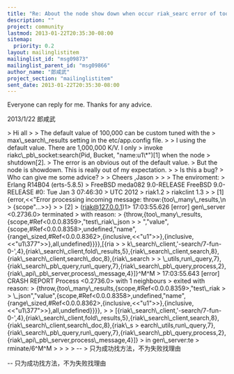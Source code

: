 ```yaml
---
title: "Re: About the node show down when occur riak_searc error of	too_many_resut"
description: ""
project: community
lastmod: 2013-01-22T20:35:30-08:00
sitemap:
  priority: 0.2
layout: mailinglistitem
mailinglist_id: "msg09873"
mailinglist_parent_id: "msg09866"
author_name: "郎咸武"
project_section: "mailinglistitem"
sent_date: 2013-01-22T20:35:30-08:00
---
```



Everyone can reply for me. Thanks for any advice.

2013/1/22 郎咸武 

&gt; Hi all
&gt;
&gt; The default value of 100,000 can be custom tuned with the
&gt; max\\_search\\_results setting in the etc/app.config file.
&gt;
&gt; I using the default value. There are 1,000,000 K/V. I only
&gt; invoke riakc\\_pb\\_socket:search(Pid, Bucket, "name:u1\\*")[1] when the node
&gt; shutdown[2].
&gt; The error is an obvious out of the default value.
&gt; But the node is showdown. This is really out of my expectation.
&gt;
&gt; Is this a bug?
&gt; Who can give me some advice?
&gt;
&gt; Cheers ,Jason
&gt;
&gt;
&gt; The enviroment:
&gt; Erlang R14B04 (erts-5.8.5)
&gt; FreeBSD meda082 9.0-RELEASE FreeBSD 9.0-RELEASE #0: Tue Jan 3 07:46:30
&gt; UTC 2012
&gt; riak1.2
&gt; riakclint 1.3
&gt;
&gt; [1]{error,&lt;&lt;"Error processing incoming message: throw:{too\\_many\\_results,\\n
&gt; {scope"...&gt;&gt;}
&gt;
&gt; [2]
&gt; (riak@127.0.0.1)1&gt; 17:03:55.626 [error] gen\\_server &lt;0.2736.0&gt; terminated
&gt; with reason:
&gt; {throw,{too\\_many\\_results,{scope,#Ref&lt;0.0.0.8359&gt;,"test\\_riak\\_json
&gt;
&gt; ","value",{scope,#Ref&lt;0.0.0.8358&gt;,undefined,"name",{range\\_sized,#Ref&lt;0.0.0.8362&gt;,{inclusive,&lt;&lt;"u1"&gt;&gt;},{inclusive,&lt;&lt;"u1\\377"&gt;&gt;},all,undefined}}}},[{ria
&gt;
&gt; k\\_search\\_client,'-search/7-fun-0-',4},{riak\\_search\\_client,fold\\_results,5},{riak\\_search\\_client,search,8},{riak\\_search\\_client,search\\_doc,8},{riak\\_search
&gt;
&gt; \\_utils,run\\_query,7},{riak\\_search\\_pb\\_query,run\\_query,7},{riak\\_search\\_pb\\_query,process,2},{riak\\_api\\_pb\\_server,process\\_message,4}]}^M^M
&gt; 17:03:55.643 [error] CRASH REPORT Process &lt;0.2736.0&gt; with 1 neighbours
&gt; exited with reason:
&gt; {throw,{too\\_many\\_results,{scope,#Ref&lt;0.0.0.8359&gt;,"test\\_riak
&gt;
&gt; \\_json","value",{scope,#Ref&lt;0.0.0.8358&gt;,undefined,"name",{range\\_sized,#Ref&lt;0.0.0.8362&gt;,{inclusive,&lt;&lt;"u1"&gt;&gt;},{inclusive,&lt;&lt;"u1\\377"&gt;&gt;},all,undefined}}}},
&gt;
&gt; [{riak\\_search\\_client,'-search/7-fun-0-',4},{riak\\_search\\_client,fold\\_results,5},{riak\\_search\\_client,search,8},{riak\\_search\\_client,search\\_doc,8},{riak\\_s
&gt; earch\\_utils,run\\_query,7},{riak\\_search\\_pb\\_query,run\\_query,7},{riak\\_search\\_pb\\_query,process,2},{riak\\_api\\_pb\\_server,process\\_message,4}]}
&gt; in gen\\_server:te
&gt; rminate/6^M^M
&gt;
&gt;
&gt;
&gt; --
&gt; 只为成功找方法，不为失败找理由


-- 
只为成功找方法，不为失败找理由
